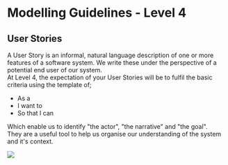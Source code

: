 # Modelling Guidelines - Level 4

## User Stories
A User Story is an informal, natural language description of one or more features of a software system. We write these under the perspective of a potential end user of our system.  
At Level 4, the expectation of your User Stories will be to fulfil the basic criteria using the template of;

* As a
* I want to
* So that I can

Which enable us to identify "the actor", "the narrative" and "the goal".  
They are a useful tool to help us organise our understanding of the system and it's context.

![](https://github.com/ASERG-STELA/shu-dev-process-internal/blob/main/lifecycle/modelling/level4/Level_4_UserStoryTemplate.PNG)
